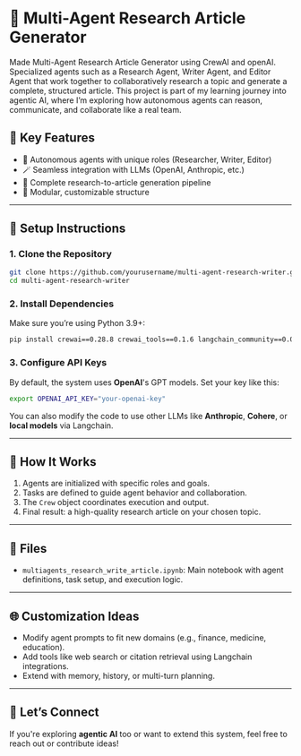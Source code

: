 # 🧠 Multi-Agent Research Article Generator

 Made Multi-Agent Research Article Generator using CrewAI and openAI. Specialized agents such as a Research Agent, Writer Agent, and Editor Agent that work together to collaboratively research a topic and generate a complete, structured article. This project is part of my learning journey into agentic AI, where I’m exploring how autonomous agents can reason, communicate, and collaborate like a real team.


## 🚀 Key Features

- 🤖 Autonomous agents with unique roles (Researcher, Writer, Editor)
- 🪄 Seamless integration with LLMs (OpenAI, Anthropic, etc.)
- 📑 Complete research-to-article generation pipeline
- 🔧 Modular, customizable structure

---

## 🔧 Setup Instructions

### 1. Clone the Repository

```bash
git clone https://github.com/yourusername/multi-agent-research-writer.git
cd multi-agent-research-writer
```

### 2. Install Dependencies

Make sure you’re using Python 3.9+:

```bash
pip install crewai==0.28.8 crewai_tools==0.1.6 langchain_community==0.0.29
```

### 3. Configure API Keys

By default, the system uses **OpenAI**'s GPT models. Set your key like this:

```bash
export OPENAI_API_KEY="your-openai-key"
```

You can also modify the code to use other LLMs like **Anthropic**, **Cohere**, or **local models** via Langchain.

---

## 🧠 How It Works

1. Agents are initialized with specific roles and goals.
2. Tasks are defined to guide agent behavior and collaboration.
3. The `Crew` object coordinates execution and output.
4. Final result: a high-quality research article on your chosen topic.

---

## 📁 Files

- `multiagents_research_write_article.ipynb`: Main notebook with agent definitions, task setup, and execution logic.

---

## 🌐 Customization Ideas

- Modify agent prompts to fit new domains (e.g., finance, medicine, education).
- Add tools like web search or citation retrieval using Langchain integrations.
- Extend with memory, history, or multi-turn planning.

---

## 💬 Let’s Connect

If you're exploring **agentic AI** too or want to extend this system, feel free to reach out or contribute ideas!

